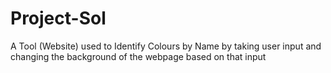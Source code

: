 # Project-Sol
A Tool (Website) used to Identify Colours by Name by taking user input and changing the background of the webpage based on that input
